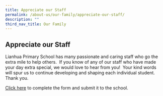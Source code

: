 ```yaml
---
title: Appreciate our Staff
permalink: /about-us/our-family/appreciate-our-staff/
description: ""
third_nav_title: Our Family
---
```

## Appreciate our Staff

Lianhua Primary School has many passionate and caring staff who go the extra mile to help others.  If you know of any of our staff who have made your day extra special, we would love to hear from you!  Your kind words will spur us to continue developing and shaping each individual student.  Thank you.

[Click here](https://) to complete the form and submit it to the school.